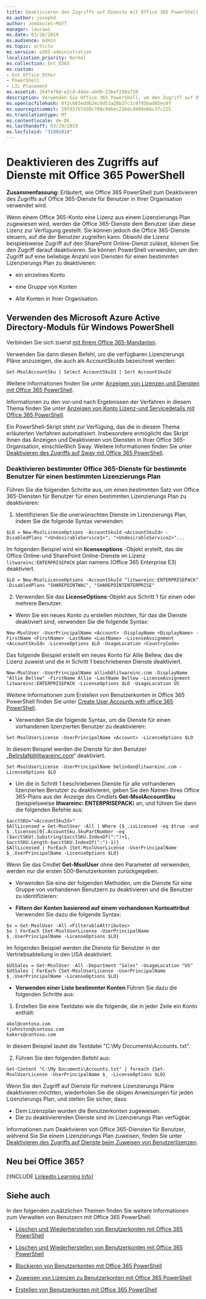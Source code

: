 ```yaml
---
title: Deaktivieren des Zugriffs auf Dienste mit Office 365 PowerShell
ms.author: josephd
author: JoeDavies-MSFT
manager: laurawi
ms.date: 03/28/2019
ms.audience: Admin
ms.topic: article
ms.service: o365-administration
localization_priority: Normal
ms.collection: Ent_O365
ms.custom:
- Ent_Office_Other
- PowerShell
- LIL_Placement
ms.assetid: 264f4f0d-e2cd-44da-a9d9-23bef250a720
description: Verwenden Sie Office 365 PowerShell, um den Zugriff auf Office 365-Dienste für Benutzer zu deaktivieren.
ms.openlocfilehash: 0f2c603edd624c9d53a28b37c1c9795bad05ec0f
ms.sourcegitcommit: 29f937b7430c708c9dbec23bdc4089e86c37c225
ms.translationtype: MT
ms.contentlocale: de-DE
ms.lasthandoff: 03/29/2019
ms.locfileid: "31001818"
---
```

# <a name="disable-access-to-services-with-office-365-powershell"></a>Deaktivieren des Zugriffs auf Dienste mit Office 365 PowerShell

**Zusammenfassung:** Erläutert, wie Office 365 PowerShell zum Deaktivieren des Zugriffs auf Office 365-Dienste für Benutzer in Ihrer Organisation verwendet wird.
  
Wenn einem Office 365-Konto eine Lizenz aus einem Lizenzierungs Plan zugewiesen wird, werden die Office 365-Dienste dem Benutzer über diese Lizenz zur Verfügung gestellt. Sie können jedoch die Office 365-Dienste steuern, auf die der Benutzer zugreifen kann. Obwohl die Lizenz beispielsweise Zugriff auf den SharePoint Online-Dienst zulässt, können Sie den Zugriff darauf deaktivieren. Sie können PowerShell verwenden, um den Zugriff auf eine beliebige Anzahl von Diensten für einen bestimmten Lizenzierungs Plan zu deaktivieren:

- ein einzelnes Konto
    
- eine Gruppe von Konten
    
- Alle Konten in Ihrer Organisation.

## <a name="use-the-microsoft-azure-active-directory-module-for-windows-powershell"></a>Verwenden des Microsoft Azure Active Directory-Moduls für Windows PowerShell

Verbinden Sie sich zuerst [mit Ihrem Office 365-Mandanten](connect-to-office-365-powershell.md#connect-with-the-microsoft-azure-active-directory-module-for-windows-powershell).

Verwenden Sie dann diesen Befehl, um die verfügbaren Lizenzierungs Pläne anzuzeigen, die auch als AccountSkuIds bezeichnet werden:

```
Get-MsolAccountSku | Select AccountSkuId | Sort AccountSkuId
```

Weitere Informationen finden Sie unter [Anzeigen von Lizenzen und Diensten mit Office 365 PowerShell](view-licenses-and-services-with-office-365-powershell.md).
    
Informationen zu den vor-und nach Ergebnissen der Verfahren in diesem Thema finden Sie unter [Anzeigen von Konto Lizenz-und Servicedetails mit Office 365 PowerShell](view-account-license-and-service-details-with-office-365-powershell.md).
    
Ein PowerShell-Skript steht zur Verfügung, das die in diesem Thema erläuterten Verfahren automatisiert. Insbesondere ermöglicht das Skript Ihnen das Anzeigen und Deaktivieren von Diensten in Ihrer Office 365-Organisation, einschließlich Sway. Weitere Informationen finden Sie unter [Deaktivieren des Zugriffs auf Sway mit Office 365 PowerShell](disable-access-to-sway-with-office-365-powershell.md).
    
    
### <a name="disable-specific-office-365-services-for-specific-users-for-a-specific-licensing-plan"></a>Deaktivieren bestimmter Office 365-Dienste für bestimmte Benutzer für einen bestimmten Lizenzierungs Plan
  
Führen Sie die folgenden Schritte aus, um einen bestimmten Satz von Office 365-Diensten für Benutzer für einen bestimmten Lizenzierungs Plan zu deaktivieren:
  
1. Identifizieren Sie die unerwünschten Dienste im Lizenzierungs Plan, indem Sie die folgende Syntax verwenden:
    
  ```
  $LO = New-MsolLicenseOptions -AccountSkuId <AccountSkuId> -DisabledPlans "<UndesirableService1>", "<UndesirableService2>"...
  ```

  Im folgenden Beispiel wird ein **licenseoptions** -Objekt erstellt, das die Office Online-und SharePoint Online-Dienste im Lizenz `litwareinc:ENTERPRISEPACK` plan namens (Office 365 Enterprise E3) deaktiviert.
    
  ```
  $LO = New-MsolLicenseOptions -AccountSkuId "litwareinc:ENTERPRISEPACK" -DisabledPlans "SHAREPOINTWAC", "SHAREPOINTENTERPRISE"
  ```

2. Verwenden Sie das **LicenseOptions**-Objekt aus Schritt 1 für einen oder mehrere Benutzer.
    
  - Wenn Sie ein neues Konto zu erstellen möchten, für das die Dienste deaktiviert sind, verwenden Sie die folgende Syntax:
    
  ```
  New-MsolUser -UserPrincipalName <Account> -DisplayName <DisplayName> -FirstName <FirstName> -LastName <LastName> -LicenseAssignment <AccountSkuId> -LicenseOptions $LO -UsageLocation <CountryCode>
  ```

  Das folgende Beispiel erstellt ein neues Konto für Allie Bellew, das die Lizenz zuweist und die in Schritt 1 beschriebenen Dienste deaktiviert.
    
  ```
  New-MsolUser -UserPrincipalName allieb@litwareinc.com -DisplayName "Allie Bellew" -FirstName Allie -LastName Bellew -LicenseAssignment litwareinc:ENTERPRISEPACK -LicenseOptions $LO -UsageLocation US
  ```

  Weitere Informationen zum Erstellen von Benutzerkonten in Office 365 PowerShell finden Sie unter [Create User Accounts with office 365 PowerShell](create-user-accounts-with-office-365-powershell.md).
    
  - Verwenden Sie die folgende Syntax, um die Dienste für einen vorhandenen lizenzierten Benutzer zu deaktivieren:
    
  ```
  Set-MsolUserLicense -UserPrincipalName <Account> -LicenseOptions $LO
  ```

  In diesem Beispiel werden die Dienste für den Benutzer „BelindaN@litwareinc.com“ deaktiviert.
    
  ```
  Set-MsolUserLicense -UserPrincipalName belindan@litwareinc.com -LicenseOptions $LO
  ```

  - Um die in Schritt 1 beschriebenen Dienste für alle vorhandenen lizenzierten Benutzer zu deaktivieren, geben Sie den Namen Ihres Office 365-Plans aus der Anzeige des Cmdlets **Get-MsolAccountSku** (beispielsweise **litwareinc: ENTERPRISEPACK**) an, und führen Sie dann die folgenden Befehle aus:
    
  ```
  $acctSKU="<AccountSkuId>"
  $AllLicensed = Get-MsolUser -All | Where {$_.isLicensed -eq $true -and $_.licenses[0].AccountSku.SkuPartNumber -eq ($acctSKU).Substring($acctSKU.IndexOf(":")+1, $acctSKU.Length-$acctSKU.IndexOf(":")-1)}
  $AllLicensed | ForEach {Set-MsolUserLicense -UserPrincipalName $_.UserPrincipalName -LicenseOptions $LO}
  ```

  Wenn Sie das Cmdlet **Get-MsolUser** ohne den Parameter _all_ verwenden, werden nur die ersten 500-Benutzerkonten zurückgegeben.


  - Verwenden Sie eine der folgenden Methoden, um die Dienste für eine Gruppe von vorhandenen Benutzern zu deaktivieren und die Benutzer zu identifizieren:
    
  - **Filtern der Konten basierend auf einem vorhandenen Kontoattribut** Verwenden Sie dazu die folgende Syntax:
    
  ```
  $x = Get-MsolUser -All <FilterableAttributes>
  $x | ForEach {Set-MsolUserLicense -UserPrincipalName $_.UserPrincipalName -LicenseOptions $LO}
  ```

  Im folgenden Beispiel werden die Dienste für Benutzer in der Vertriebsabteilung in den USA deaktiviert.
    
  ```
  $USSales = Get-MsolUser -All -Department "Sales" -UsageLocation "US"
  $USSales | ForEach {Set-MsolUserLicense -UserPrincipalName $_.UserPrincipalName -LicenseOptions $LO}
  ```

  - **Verwenden einer Liste bestimmter Konten** Führen Sie dazu die folgenden Schritte aus:
    
1. Erstellen Sie eine Textdatei wie die folgende, die in jeder Zeile ein Konto enthält:
    
  ```
  akol@contoso.com
  tjohnston@contoso.com
  kakers@contoso.com
  ```

  In diesem Beispiel lautet die Textdatei "C:\\My Documents\\Accounts. txt".
    
2. Führen Sie den folgenden Befehl aus:
    
  ```
  Get-Content "C:\My Documents\Accounts.txt" | foreach {Set-MsolUserLicense -UserPrincipalName $_ -LicenseOptions $LO}
  ```

Wenn Sie den Zugriff auf Dienste für mehrere Lizenzierungs Pläne deaktivieren möchten, wiederholen Sie die obigen Anweisungen für jeden Lizenzierungs Plan, und stellen Sie sicher, dass:

- Dem Lizenzplan wurden die Benutzerkonten zugewiesen.
- Die zu deaktivierenden Dienste sind im Lizenzierungs Plan verfügbar.

Informationen zum Deaktivieren von Office 365-Diensten für Benutzer, während Sie Sie einem Lizenzierungs Plan zuweisen, finden Sie unter [Deaktivieren des Zugriffs auf Dienste beim Zuweisen von Benutzerlizenzen](disable-access-to-services-while-assigning-user-licenses.md).


## <a name="new-to-office-365"></a>Neu bei Office 365?
<a name="LinkedIn"> </a>

[!INCLUDE [LinkedIn Learning Info](../common/office/linkedin-learning-info.md)]
   
## <a name="see-also"></a>Siehe auch
<a name="SeeAlso"> </a>

In den folgenden zusätzlichen Themen finden Sie weitere Informationen zum Verwalten von Benutzern mit Office 365 PowerShell:
  
- [Löschen und Wiederherstellen von Benutzerkonten mit Office 365 PowerShell](delete-and-restore-user-accounts-with-office-365-powershell.md)
    
- [Löschen und Wiederherstellen von Benutzerkonten mit Office 365 PowerShell](delete-and-restore-user-accounts-with-office-365-powershell.md)
    
- [Blockieren von Benutzerkonten mit Office 365 PowerShell](block-user-accounts-with-office-365-powershell.md)
    
- [Zuweisen von Lizenzen zu Benutzerkonten mit Office 365 PowerShell](assign-licenses-to-user-accounts-with-office-365-powershell.md)
    
- [Erstellen von Benutzerkonten mit Office 365 PowerShell](create-user-accounts-with-office-365-powershell.md)
    

